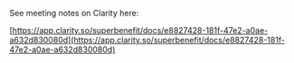 See meeting notes on Clarity here:

[https://app.clarity.so/superbenefit/docs/e8827428-181f-47e2-a0ae-a632d830080d](https://app.clarity.so/superbenefit/docs/e8827428-181f-47e2-a0ae-a632d830080d)